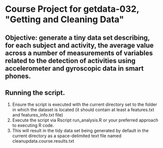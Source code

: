 # Course Project for getdata-032, "Getting and Cleaning Data"

## Objective: generate a tiny data set describing, for each subject and activity, the average value across a number of measurements of variables related to the detection of activities using accelerometer and gyroscopic data in smart phones.

## Running the script.

1. Ensure the script is executed with the current directory set to the folder in which the dataset is located (it should contain at least a features.txt and features_info.txt file)
2. Execute the script via
	Rscript run_analysis.R
or your preferred approach to executing R code.
3. This will result in the tidy data set being generated by default in the current directory as a space-delimited text file named cleanupdata.course.results.txt